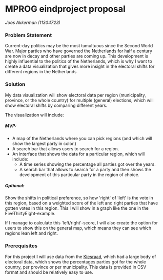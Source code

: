 # MPROG eindproject proposal
*Joos Akkerman (11304723)*

### Problem Statement
Current-day politics may be the most tumultuous since the Second World War. Major parties
who have governed the Netherlands for half a century are now in decay and other parties
are coming up. This development is highly influential to the politics of the Netherlands,
which is why I want to create a data visualization that gives more insight in the electoral
shifts for different regions in the Netherlands

### Solution
My data visualization will show electoral data per region (municipality, province, or the
whole country) for multiple (general) elections, which will show electoral shifts
by comparing different years.


The visualization will include:

##### MVP:
* A map of the Netherlands where you can pick regions (and which will show the largest party in color.)
* A search bar that allows users to search for a region.
* An interface that shows the data for a particular region, which will include:
  * A time series showing the percentage all parties got over the years.
  * A search bar that allows to search for a party and then shows the development of this
    particular party in the region of choice.

##### Optional:
Show the shifts in political preference, so how 'right' of 'left' is the vote in this
region, based on a weighted score of the left and right parties that have gotten
votes in this region. This I will show in a graph like the one in the FiveThirtyEight-example.

If I manage to calculate this 'left/right'-score, I will also create the option for users
to show this on the general map, which means they can see which regions lean left and
right.

### Prerequisites
For this project I will use data from the [Kiesraad](https://www.verkiezingsuitslagen.nl/verkiezingen/detail/TK20170315),
which had a large body of electoral data, which shows the percentages parties
got for the whole country, per province or per municipality. This data is provided in
CSV format and should be relatively easy to use.

